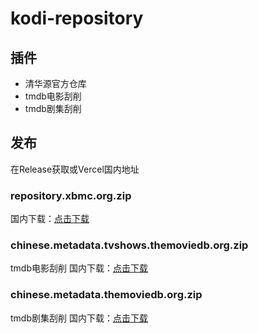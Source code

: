 # kodi-repository


## 插件
- 清华源官方仓库
- tmdb电影刮削
- tmdb剧集刮削
  
## 发布
在Release获取或Vercel国内地址
### repository.xbmc.org.zip 
 国内下载：[点击下载](https://kodiproxy.cc-cloud.top/release/repo)
### chinese.metadata.tvshows.themoviedb.org.zip 
tmdb电影刮削
国内下载：[点击下载](https://kodiproxy.cc-cloud.top/release/tmdb)
### chinese.metadata.themoviedb.org.zip
tmdb剧集刮削
国内下载：[点击下载](https://kodiproxy.cc-cloud.top/release/tmdb)